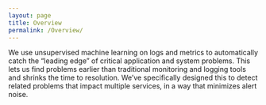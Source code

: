 ```yaml
---
layout: page
title: Overview
permalink: /Overview/
---
```

We use unsupervised machine learning on logs and metrics to automatically catch the “leading edge” of critical application and system problems. This lets us find problems earlier than traditional monitoring and logging tools and shrinks the time to resolution. We’ve specifically designed this to detect related problems that impact multiple services, in a way that minimizes alert noise.
